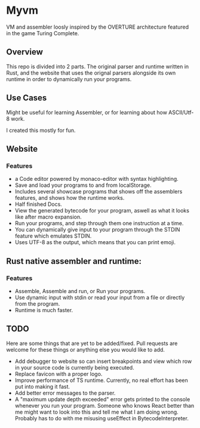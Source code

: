 # Myvm

VM and assembler loosly inspired by the OVERTURE architecture featured in the game Turing Complete.

## Overview

This repo is divided into 2 parts. The original parser and runtime written in Rust, and the website that uses the
orignal parsers alongside its own runtime in order to dynamically run your programs.

## Use Cases

Might be useful for learning Assembler, or for learning about how ASCII/Utf-8 work.

I created this mostly for fun.

## Website

### Features

- a Code editor powered by monaco-editor with syntax highlighting.
- Save and load your programs to and from localStorage.
- Includes several showcase programs that shows off the assemblers features, and shows how the runtime works.
- Half finished Docs.
- View the generated bytecode for your program, aswell as what it looks like after macro expansion.
- Run your programs, and step through them one instruction at a time.
- You can dynamically give input to your program through the STDIN feature which emulates STDIN.
- Uses UTF-8 as the output, which means that you can print emoji.

## Rust native assembler and runtime:

### Features

- Assemble, Assemble and run, or Run your programs.
- Use dynamic input with stdin or read your input from a file or directly from the program.
- Runtime is much faster.

## TODO

Here are some things that are yet to be added/fixed. Pull requests are welcome for these things or anything else you
would like to add.

- Add debugger to website so can insert breakpoints and view which row in your source code is currently being executed.
- Replace favicon with a proper logo.
- Improve performance of TS runtime. Currently, no real effort has been put into making it fast.
- Add better error messages to the parser.
- A "maximum update depth exceeded" error gets printed to the console whenever you run your program. Someone who knows
  React better than me might want to look into this and tell me what I am doing wrong. Probably has to do with me
  misusing useEffect in BytecodeInterpreter.